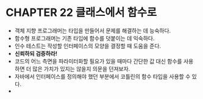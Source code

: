 # CHAPTER 22 클래스에서 함수로

- 객체 지향 프로그래머는 타입을 만들어서 문제를 해결하는 데 능숙하다.
- 함수형 프로그래머는 기존 타입에 함수를 덧붙이는 데 익숙하다.
- 인수 테스트는 작성할 인터페이스의 모양을 결정할 때 도움을 준다.
- **신뢰하되 검증하라!**
- 코드의 어느 측면을 파라미터화할 필요가 있을 때마다 간단한 값 대신 함수를 사용하면 더 많은 가치가 있지는 않을지 의문을 던져보자.
- 자바에서 인터페이스를 정의해야 했던 부분에서 코틀린의 함수 타입을 사용할 수 있다.
- 